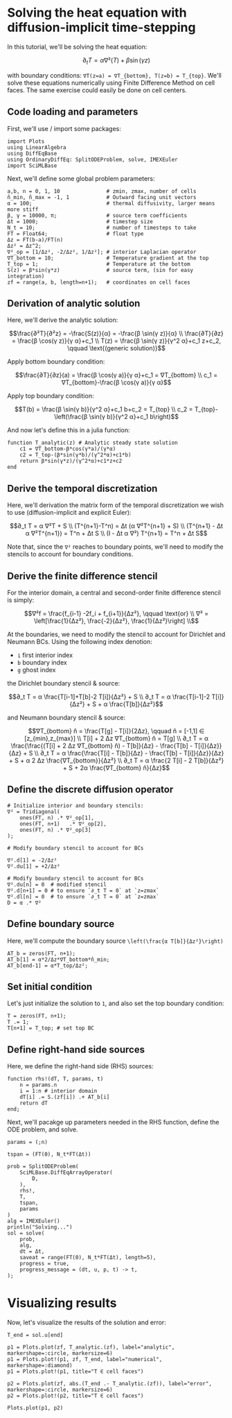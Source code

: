 # Solving the heat equation with diffusion-implicit time-stepping

In this tutorial, we'll be solving the heat equation:

```math
∂_t T = α ∇²(T) + β \sin(γ z)
```

with boundary conditions: ``∇T(z=a) = ∇T_{bottom}, T(z=b) = T_{top}``. We'll solve these equations numerically using Finite Difference Method on cell faces. The same exercise could easily be done on cell centers.

## Code loading and parameters

First, we'll use / import some packages:

```@example diffusionimplicit
import Plots
using LinearAlgebra
using DiffEqBase
using OrdinaryDiffEq: SplitODEProblem, solve, IMEXEuler
import SciMLBase
```

Next, we'll define some global problem parameters:
```@example diffusionimplicit
a,b, n = 0, 1, 10               # zmin, zmax, number of cells
n̂_min, n̂_max = -1, 1            # Outward facing unit vectors
α = 100;                        # thermal diffusivity, larger means more stiff
β, γ = 10000, π;                # source term coefficients
Δt = 1000;                      # timestep size
N_t = 10;                       # number of timesteps to take
FT = Float64;                   # float type
Δz = FT(b-a)/FT(n)
Δz² = Δz^2;
∇²_op = [1/Δz², -2/Δz², 1/Δz²]; # interior Laplacian operator
∇T_bottom = 10;                 # Temperature gradient at the top
T_top = 1;                      # Temperature at the bottom
S(z) = β*sin(γ*z)               # source term, (sin for easy integration)
zf = range(a, b, length=n+1);   # coordinates on cell faces
```

## Derivation of analytic solution
Here, we'll derive the analytic solution:

```math
\frac{∂²T}{∂²z} = -\frac{S(z)}{α} = -\frac{β \sin(γ z)}{α} \\
\frac{∂T}{∂z} = \frac{β \cos(γ z)}{γ α}+c_1 \\
T(z) = \frac{β \sin(γ z)}{γ^2 α}+c_1 z+c_2, \qquad \text{(generic solution)}
```
Apply bottom boundary condition:
```math
\frac{∂T}{∂z}(a) = \frac{β \cos(γ a)}{γ α}+c_1 = ∇T_{bottom} \\
c_1 = ∇T_{bottom}-\frac{β \cos(γ a)}{γ α}
```

Apply top boundary condition:
```math
T(b) = \frac{β \sin(γ b)}{γ^2 α}+c_1 b+c_2 = T_{top} \\
c_2 = T_{top}-\left(\frac{β \sin(γ b)}{γ^2 α}+c_1 b\right)
```

And now let's define this in a julia function:
```@example diffusionimplicit
function T_analytic(z) # Analytic steady state solution
    c1 = ∇T_bottom-β*cos(γ*a)/(γ*α)
    c2 = T_top-(β*sin(γ*b)/(γ^2*α)+c1*b)
    return β*sin(γ*z)/(γ^2*α)+c1*z+c2
end
```

## Derive the temporal discretization

Here, we'll derivation the matrix form of the temporal discretization we wish to use (diffusion-implicit and explicit Euler):
```math
∂_t T = α ∇²T + S \\
(T^{n+1}-T^n) = Δt (α  ∇²T^{n+1} + S) \\
(T^{n+1} - Δt α ∇²T^{n+1}) = T^n + Δt S \\
(I - Δt α ∇²) T^{n+1} = T^n + Δt S
```

Note that, since the ``∇²`` reaches to boundary points, we'll need to modify the stencils to account for boundary conditions.

## Derive the finite difference stencil

For the interior domain, a central and second-order finite difference stencil is simply:

```math
∇²f = \frac{f_{i-1} -2f_i + f_{i+1}}{Δz²}, \qquad \text{or} \\
∇² = \left[\frac{1}{Δz²}, \frac{-2}{Δz²}, \frac{1}{Δz²}\right] \\
```

At the boundaries, we need to modify the stencil to account for Dirichlet and Neumann BCs. Using the following index denotion:

 - `i` first interior index
 - `b` boundary index
 - `g` ghost index

the Dirichlet boundary stencil & source:
```math
∂_t T = α \frac{T[i-1]+T[b]-2 T[i]}{Δz²} + S \\
∂_t T = α \frac{T[i-1]-2 T[i]}{Δz²} + S + α \frac{T[b]}{Δz²}
```

and Neumann boundary stencil & source:
```math
∇T_{bottom} n̂ = \frac{T[g] - T[i]}{2Δz}, \qquad    n̂ = [-1,1] ∈ [z_{min},z_{max}] \\
T[i] + 2 Δz ∇T_{bottom} n̂ = T[g] \\
∂_t T = α \frac{\frac{(T[i] + 2 Δz ∇T_{bottom} n̂) - T[b]}{Δz} - \frac{T[b] - T[i]}{Δz}}{Δz} + S \\
∂_t T = α \frac{\frac{T[i] - T[b]}{Δz} - \frac{T[b] - T[i]}{Δz}}{Δz} + S + α 2 Δz \frac{∇T_{bottom}}{Δz²} \\
∂_t T = α \frac{2 T[i] - 2 T[b]}{Δz²} + S + 2α \frac{∇T_{bottom} n̂}{Δz}
```

## Define the discrete diffusion operator
```@example diffusionimplicit
# Initialize interior and boundary stencils:
∇² = Tridiagonal(
    ones(FT, n) .* ∇²_op[1],
    ones(FT, n+1)   .* ∇²_op[2],
    ones(FT, n) .* ∇²_op[3]
);

# Modify boundary stencil to account for BCs

∇².d[1] = -2/Δz²
∇².du[1] = +2/Δz²

# Modify boundary stencil to account for BCs
∇².du[n] = 0  # modified stencil
∇².d[n+1] = 0 # to ensure `∂_t T = 0` at `z=zmax`
∇².dl[n] = 0  # to ensure `∂_t T = 0` at `z=zmax`
D = α .* ∇²
```

## Define boundary source
Here, we'll compute the boundary source ``\left(\frac{α T[b]}{Δz²}\right)``
```@example diffusionimplicit
AT_b = zeros(FT, n+1);
AT_b[1] = α*2/Δz*∇T_bottom*n̂_min;
AT_b[end-1] = α*T_top/Δz²;
```

## Set initial condition
Let's just initialize the solution to `1`, and also set the top boundary condition:
```@example diffusionimplicit
T = zeros(FT, n+1);
T .= 1;
T[n+1] = T_top; # set top BC
```

## Define right-hand side sources
Here, we define the right-hand side (RHS) sources:
```@example diffusionimplicit
function rhs!(dT, T, params, t)
    n = params.n
    i = 1:n # interior domain
    dT[i] .= S.(zf[i]) .+ AT_b[i]
    return dT
end;
```

Next, we'll pacakge up parameters needed in the RHS function, define the ODE problem, and solve.
```@example diffusionimplicit
params = (;n)

tspan = (FT(0), N_t*FT(Δt))

prob = SplitODEProblem(
    SciMLBase.DiffEqArrayOperator(
        D,
    ),
    rhs!,
    T,
    tspan,
    params
)
alg = IMEXEuler()
println("Solving...")
sol = solve(
    prob,
    alg,
    dt = Δt,
    saveat = range(FT(0), N_t*FT(Δt), length=5),
    progress = true,
    progress_message = (dt, u, p, t) -> t,
);
```

# Visualizing results

Now, let's visualize the results of the solution and error:
```@example diffusionimplicit
T_end = sol.u[end]

p1 = Plots.plot(zf, T_analytic.(zf), label="analytic", markershape=:circle, markersize=6)
p1 = Plots.plot!(p1, zf, T_end, label="numerical", markershape=:diamond)
p1 = Plots.plot!(p1, title="T ∈ cell faces")

p2 = Plots.plot(zf, abs.(T_end .- T_analytic.(zf)), label="error", markershape=:circle, markersize=6)
p2 = Plots.plot!(p2, title="T ∈ cell faces")

Plots.plot(p1, p2)
```
